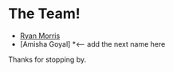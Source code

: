 # The Team!

* [Ryan Morris](./ryan-the-morris.md)
* [Amisha Goyal]
*<-- add the next name here

Thanks for stopping by.
